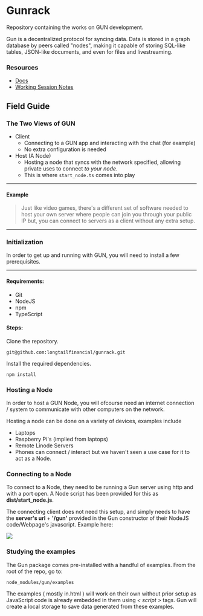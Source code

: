 # Gunrack

Repository containing the works on GUN development.

Gun is a decentralized protocol for syncing data. Data is stored in a graph database by peers called "nodes", making it capable of storing SQL-like tables, JSON-like documents, and even for files and livestreaming.


### Resources

- [Docs](https://gun.eco/docs/API)
- [Working Session Notes](https://www.notion.so/fa6405a159474e2b812125fa10baea67?v=69cd2f36361a44e495cfc6bc5b05dbf6&p=f8c940a1221746bf8f29d055f2269685)

## Field Guide

### The Two Views of GUN

- Client
    - Connecting to a GUN app and interacting with the chat (for example)
    - No extra configuration is needed
- Host (A Node)
    - Hosting a node that syncs with the network specified, allowing private uses to connect *to your node*.
    - This is where `start_node.ts` comes into play
----
#### Example 

> Just like video games, there's a different set of software needed to host your own server where people can join you through your public IP but, you can connect to servers as a client without any extra setup.
----
### Initialization

In order to get up and running with GUN, you will need
to install a few prerequisites. 


----
#### Requirements:

- Git
- NodeJS
- npm
- TypeScript

#### Steps:

Clone the repository.

```
git@github.com:longtailfinancial/gunrack.git
```

Install the required dependencies.
```
npm install
```


### Hosting a Node

In order to host a GUN Node, you will ofcourse need an internet connection / system to communicate with other computers on the network.

Hosting a node can be done on a variety of devices, examples include

- Laptops
- Raspberry Pi's (implied from laptops)
- Remote Linode Servers
- Phones can connect / interact but we haven't seen a use case for it to act as a Node.


### Connecting to a Node

To connect to a Node, they need to be running a Gun server using http and with a port open.
A Node script has been provided for this as **dist/start_node.js**.

The connecting client does not need this setup, and simply needs to have the **server's url** + **'/gun'** provided in the Gun constructor of their NodeJS code/Webpage's javascript.
Example here:

![](https://i.imgur.com/P7BAoqs.png)



### Studying the examples

The Gun package comes pre-installed with a handful of examples.
From the root of the repo, go to:
```
node_modules/gun/examples
```
The examples ( mostly in.html ) will work on their own without prior setup as JavaScript code is already embedded in them using *< script >*  tags. Gun will create a local storage to save data generated from these examples.

